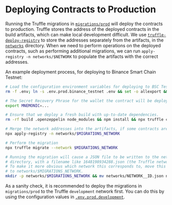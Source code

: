 # Deploying Contracts to Production

Running the Truffle migrations in [`migrations/prod`](migrations/prod) will deploy the contracts to production. Truffle stores the address of the deployed contracts in the build artifacts, which can make local development difficult. We use [`truffle-deploy-registry`](https://github.com/MedXProtocol/truffle-deploy-registry) to store the addresses separately from the artifacts, in the [`networks`](networks) directory. When we need to perform operations on the deployed contracts, such as performing additional migrations, we can run `apply-registry -n networks/$NETWORK` to populate the artifacts with the correct addresses.

An example deployment process, for deploying to Binance Smart Chain Testnet:

```bash
# Load the configuration environment variables for deploying to BSC Testnet.
rm -f .env; ln -s .env.prod.binance_testnet .env && set -o allexport && source .env set && set +o allexport

# The Secret Recovery Phrase for the wallet the contract will be deployed from.
export MNEMONIC=...

# Ensure that we deploy a fresh build with up-to-date dependencies.
rm -rf build .openzeppelin node_modules && npm install && npx truffle compile --all

# Merge the network addresses into the artifacts, if some contracts are already deployed.
npx apply-registry -n networks/$MIGRATIONS_NETWORK

# Perform the migration
npx truffle migrate --network $MIGRATIONS_NETWORK

# Running the migration will cause a JSON file to be written to the networks/
# directory, with a filename like 1648198934288.json (the Truffle network ID).
# To make it more obvious which network this corresponds to, move this file
# to networks/$MIGRATIONS_NETWORK.
mkdir -p networks/$MIGRATIONS_NETWORK && mv networks/NETWORK__ID.json networks/$MIGRATIONS_NETWORK
```

As a sanity check, it is recommended to deploy the  migrations in `migrations/prod` to the Truffle `development` network first. You can do this by using the configuration values in [`.env.prod.development`](.env.prod.development).
